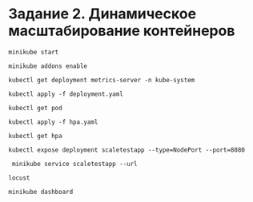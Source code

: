 # Задание 2. Динамическое масштабирование контейнеров

```shell
minikube start
```

```shell
minikube addons enable
```

```shell
kubectl get deployment metrics-server -n kube-system 
```

```shell
kubectl apply -f deployment.yaml
```

```shell
kubectl get pod
```

```shell
kubectl apply -f hpa.yaml
```

```shell
kubectl get hpa
```

```shell
kubectl expose deployment scaletestapp --type=NodePort --port=8080
```

```shell
 minikube service scaletestapp --url
```

```shell
locust
```

```shell
minikube dashboard
```